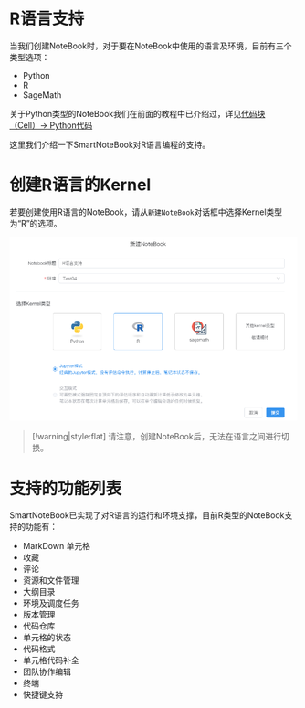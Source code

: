# R语言支持

当我们创建NoteBook时，对于要在NoteBook中使用的语言及环境，目前有三个类型选项：
- Python
- R
- SageMath

关于Python类型的NoteBook我们在前面的教程中已介绍过，详见<a href="./Cell.md" title="代码块（Cell）">代码块（Cell）-> Python代码</a>

这里我们介绍一下SmartNoteBook对R语言编程的支持。


# 创建R语言的Kernel

若要创建使用R语言的NoteBook，请从`新建NoteBook`对话框中选择Kernel类型为“R”的选项。

![picture 1](../images/R%E8%AF%AD%E8%A8%80%E6%94%AF%E6%8C%81kernel.png)  


> [!warning|style:flat]
> 请注意，创建NoteBook后，无法在语言之间进行切换。


# 支持的功能列表

SmartNoteBook已实现了对R语言的运行和环境支撑，目前R类型的NoteBook支持的功能有：

- MarkDown 单元格
- 收藏
- 评论
- 资源和文件管理
- 大纲目录
- 环境及调度任务
- 版本管理
- 代码仓库
- 单元格的状态
- 代码格式
- 单元格代码补全
- 团队协作编辑
- 终端
- 快捷键支持